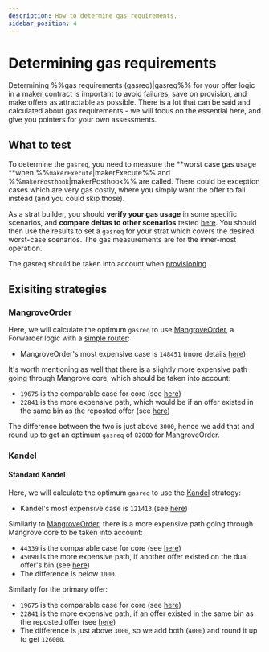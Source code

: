 ```yaml
---
description: How to determine gas requirements.
sidebar_position: 4
---
```


# Determining gas requirements

Determining %%gas requirements (gasreq)|gasreq%% for your offer logic in a maker contract is important to avoid failures, save on provision, and make offers as attractable as possible. There is a lot that can be said and calculated about gas requirements - we will focus on the essential here, and give you pointers for your own assessments.

## What to test

To determine the `gasreq`, you need to measure the **worst case gas usage **when %%`makerExecute`|makerExecute%% and %%`makerPosthook`|makerPosthook%% are called. There could be exception cases which are very gas costly, where you simply want the offer to fail instead (and you could skip those).

As a strat builder, you should **verify your gas usage** in some specific scenarios, and **compare deltas to other scenarios** tested [here](https://github.com/mangrovedao/mangrove-core/blob/2ae172805fd8b309c30b2dc877dba66245abbb3e/test/core/gas/README.md#scenarios). You should then use the results to set a `gasreq` for your strat which covers the desired worst-case scenarios. The gas measurements are for the inner-most operation.

The gasreq should be taken into account when [provisioning](../../protocol/technical-references/reactive-offer/offer-provision.md).

## Exisiting strategies

### MangroveOrder

Here, we will calculate the optimum `gasreq` to use [MangroveOrder](../technical-references/code/strats/src/strategies/MangroveOrder.md), a Forwarder logic with a [simple router](../technical-references/router.md):

* MangroveOrder's most expensive case is `148451` (more details [here](https://github.com/mangrovedao/mangrove-strats/blob/a265abeb96a053e386d346c7c9e431878382749c/test/strategies/MgvOrder.gasreq.t.sol#L18))

It's worth mentioning as well that there is a slightly more expensive path going through Mangrove core, which should be taken into account:
* `19675` is the comparable case for core (see [here](https://github.com/mangrovedao/mangrove-strats/blob/a265abeb96a053e386d346c7c9e431878382749c/test/strategies/MgvOrder.gasreq.t.sol#L22))
* `22841` is the more expensive path, which would be if an offer existed in the same bin as the reposted offer (see [here](https://github.com/mangrovedao/mangrove-strats/blob/a265abeb96a053e386d346c7c9e431878382749c/test/strategies/MgvOrder.gasreq.t.sol#L23))

The difference between the two is just above `3000`, hence we add that and round up to get an optimum `gasreq` of `82000` for MangroveOrder.

### Kandel

#### Standard Kandel

Here, we will calculate the optimum `gasreq` to use the [Kandel](/docs/general/kandel/README.md) strategy:

* Kandel's most expensive case is `121413` (see [here](https://github.com/mangrovedao/mangrove-strats/blob/a265abeb96a053e386d346c7c9e431878382749c/test/strategies/kandel/Kandel.gasreq.t.sol#L21))

Similarly to [MangroveOrder](#mangroveorder), there is a more expensive path going through Mangrove core to be taken into account:
* `44339` is the comparable case for core (see [here](https://github.com/mangrovedao/mangrove-strats/blob/a265abeb96a053e386d346c7c9e431878382749c/test/strategies/kandel/Kandel.gasreq.t.sol#L23))
* `45090` is the more expensive path, if another offer existed on the dual offer's bin (see [here](https://github.com/mangrovedao/mangrove-strats/blob/a265abeb96a053e386d346c7c9e431878382749c/test/strategies/kandel/Kandel.gasreq.t.sol#L24))
* The difference is below `1000`.

Similarly for the primary offer:
* `19675` is the comparable case for core (see [here](https://github.com/mangrovedao/mangrove-strats/blob/a265abeb96a053e386d346c7c9e431878382749c/test/strategies/kandel/Kandel.gasreq.t.sol#L27))
* `22841` is the more expensive path, if an offer existed in the same bin as the reposted offer (see [here](https://github.com/mangrovedao/mangrove-strats/blob/a265abeb96a053e386d346c7c9e431878382749c/test/strategies/kandel/Kandel.gasreq.t.sol#L28))
* The difference is just above `3000`, so we add both (`4000`) and round it up to get `126000`.
